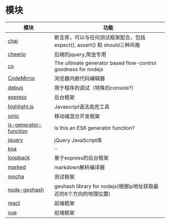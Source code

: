 # 模块

模块                                                                       | 功能
------------------------------------------------------------------------ | ----------------------------------------------------------------------------
[chai](https://github.com/chaijs/chai)                                   | 断言库，可以与任何测试框架配合，包括expect(), assert() 和 should三种风格
[cheerio](https://github.com/cheeriojs/cheerio)                          | 后端的jquery,爬虫专用
[co](https://github.com/tj/co)                                           | The ultimate generator based flow-control goodness for nodejs
[CodeMirror](https://github.com/codemirror/CodeMirror)                   | 浏览器内嵌代码编辑器
[debug](https://github.com/visionmedia/debug)                            | 用于程序的调试（特殊的console?）
[express](https://github.com/expressjs/express)                          | 后台框架
[highlight.js](https://github.com/isagalaev/highlight.js)                | Javascript语法高亮工具
[ionic](https://github.com/ionic-team/ionic)                             | 移动端混合开发框架
[is-generator-function](https://github.com/ljharb/is-generator-function) | Is this an ES6 generator function?
[jquery](https://github.com/jquery/jquery)                               | jQuery JavaScript库
[koa](http://koajs.com/)                                                 | -
[loopback](https://github.com/strongloop/loopback)                       | 基于express的后台框架
[marked](https://github.com/chjj/marked)                                 | markdown解析编译器
[mocha](https://github.com/mochajs/mocha)                                | 测试框架
[node-geohash](https://github.com/sunng87/node-geohash)                  | geohash library for nodejs(根据ip地址获取最近的8个方向的地理位置)
[react](https://github.com/facebook/react)                               | 前端框架
[vue](https://github.com/vuejs/vue)                                      | 前端框架
